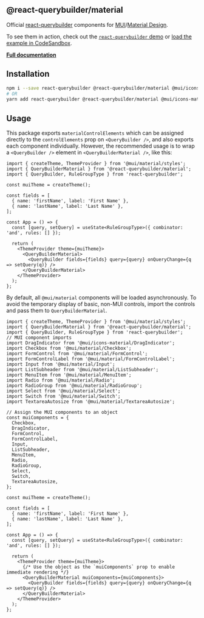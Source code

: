 ## @react-querybuilder/material

Official [react-querybuilder](https://npmjs.com/package/react-querybuilder) components for [MUI](https://mui.com/)/[Material Design](https://material.io/design).

To see them in action, check out the [`react-querybuilder` demo](https://react-querybuilder.js.org/react-querybuilder/material) or [load the example in CodeSandbox](https://codesandbox.io/s/github/react-querybuilder/react-querybuilder/tree/main/examples/material).

**[Full documentation](https://react-querybuilder.js.org/)**

## Installation

```bash
npm i --save react-querybuilder @react-querybuilder/material @mui/icons-material @mui/material
# OR
yarn add react-querybuilder @react-querybuilder/material @mui/icons-material @mui/material
```

## Usage

This package exports `materialControlElements` which can be assigned directly to the `controlElements` prop on `<QueryBuilder />`, and also exports each component individually. However, the recommended usage is to wrap a `<QueryBuilder />` element in `<QueryBuilderMaterial />`, like this:

```tsx
import { createTheme, ThemeProvider } from '@mui/material/styles';
import { QueryBuilderMaterial } from '@react-querybuilder/material';
import { QueryBuilder, RuleGroupType } from 'react-querybuilder';

const muiTheme = createTheme();

const fields = [
  { name: 'firstName', label: 'First Name' },
  { name: 'lastName', label: 'Last Name' },
];

const App = () => {
  const [query, setQuery] = useState<RuleGroupType>({ combinator: 'and', rules: [] });

  return (
    <ThemeProvider theme={muiTheme}>
      <QueryBuilderMaterial>
        <QueryBuilder fields={fields} query={query} onQueryChange={q => setQuery(q)} />
      </QueryBuilderMaterial>
    </ThemeProvider>
  );
};
```

By default, all `@mui/material` components will be loaded asynchronously. To avoid the temporary display of basic, non-MUI controls, import the controls and pass them to `QueryBuilderMaterial`.

```tsx
import { createTheme, ThemeProvider } from '@mui/material/styles';
import { QueryBuilderMaterial } from '@react-querybuilder/material';
import { QueryBuilder, RuleGroupType } from 'react-querybuilder';
// MUI component imports
import DragIndicator from '@mui/icons-material/DragIndicator';
import Checkbox from '@mui/material/Checkbox';
import FormControl from '@mui/material/FormControl';
import FormControlLabel from '@mui/material/FormControlLabel';
import Input from '@mui/material/Input';
import ListSubheader from '@mui/material/ListSubheader';
import MenuItem from '@mui/material/MenuItem';
import Radio from '@mui/material/Radio';
import RadioGroup from '@mui/material/RadioGroup';
import Select from '@mui/material/Select';
import Switch from '@mui/material/Switch';
import TextareaAutosize from '@mui/material/TextareaAutosize';

// Assign the MUI components to an object
const muiComponents = {
  Checkbox,
  DragIndicator,
  FormControl,
  FormControlLabel,
  Input,
  ListSubheader,
  MenuItem,
  Radio,
  RadioGroup,
  Select,
  Switch,
  TextareaAutosize,
};

const muiTheme = createTheme();

const fields = [
  { name: 'firstName', label: 'First Name' },
  { name: 'lastName', label: 'Last Name' },
];

const App = () => {
  const [query, setQuery] = useState<RuleGroupType>({ combinator: 'and', rules: [] });

  return (
    <ThemeProvider theme={muiTheme}>
      {/* Use the object as the `muiComponents` prop to enable immediate rendering */}
      <QueryBuilderMaterial muiComponents={muiComponents}>
        <QueryBuilder fields={fields} query={query} onQueryChange={q => setQuery(q)} />
      </QueryBuilderMaterial>
    </ThemeProvider>
  );
};
```
